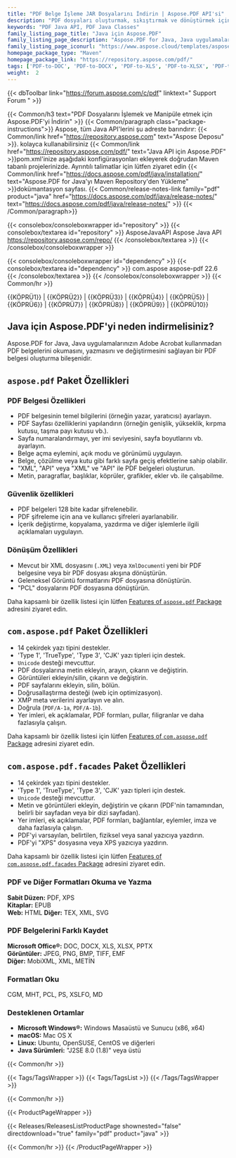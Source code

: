 ```yaml
---
title: "PDF Belge İşleme JAR Dosyalarını İndirin | Aspose.PDF API'si"
description: "PDF dosyaları oluşturmak, sıkıştırmak ve dönüştürmek için JAR Java sınıflarını indirin. Özel yazı tiplerini, JavaScript'i, yer imlerini, görüntüleri, dışa aktarmayı, açıklamaları, formları ve yazdırmayı destekler."
keywords: "PDF Java API, PDF Java Classes"
family_listing_page_title: "Java için Aspose.PDF"
family_listing_page_description: "Aspose.PDF for Java, Java uygulamalarının Adobe Acrobat kullanmadan PDF belgelerini okumasını, yazmasını ve değiştirmesini sağlayan bir PDF belgesi oluşturma API'sidir. PDF, XFA, TXT, HTML, PCL, XML, XPS ve görüntü dosyası formatlarıyla çalışmayı destekler."
family_listing_page_iconurl: "https://www.aspose.cloud/templates/aspose/App_Themes/V3/images/pdf/272x272/aspose_pdf-for-java-min.png"
homepage_package_type: "Maven"
homepage_package_link: "https://repository.aspose.com/pdf/"
tags: ['PDF-to-DOC', 'PDF-to-DOCX', 'PDF-to-XLS', 'PDF-to-XLSX', 'PDF-to-PPTX', 'PDF-to-TIFF', 'PDF-to-SVG', 'PDF-to-EPUB', 'PDF-to-LaTeX', 'PDF-to-TeX', 'PDF-to-TXT', 'PDF-to-XPS', 'PDFA-to-PDF']
weight:  2
---
```


{{< dbToolbar link="https://forum.aspose.com/c/pdf" linktext=" Support Forum " >}}

{{< Common/h3 text="PDF Dosyalarını İşlemek ve Manipüle etmek için Aspose.PDF'yi İndirin"  >}}
{{< Common/paragraph class="package-instructions">}}
Aspose, tüm Java API'lerini şu adreste barındırır:
{{< Common/link href="https://repository.aspose.com" text="Aspose Deposu"  >}}. kolayca kullanabilirsiniz
{{< Common/link href="https://repository.aspose.com/pdf/" text="Java API için Aspose.PDF"  >}}pom.xml'inize aşağıdaki konfigürasyonları ekleyerek doğrudan Maven tabanlı projelerinizde. Ayrıntılı talimatlar için lütfen ziyaret edin
{{< Common/link href="https://docs.aspose.com/pdf/java/installation/" text="Aspose.PDF for Java'yı Maven Repository'den Yükleme"  >}}dokümantasyon sayfası.
{{< Common/release-notes-link family="pdf" product="java" href="https://docs.aspose.com/pdf/java/release-notes/" text="https://docs.aspose.com/pdf/java/release-notes/"  >}}
{{< /Common/paragraph>}}

{{< consolebox/consoleboxwrapper id="repository" >}}
   {{< consolebox/textarea id="repository" >}} 
      <repository>
      <id>AsposeJavaAPI</id>
      <name>Aspose Java API</name>
      <url>https://repository.aspose.com/repo/</url>
      </repository> 
   {{< /consolebox/textarea >}}
{{< /consolebox/consoleboxwrapper >}}

{{< consolebox/consoleboxwrapper id="dependency" >}}
   {{< consolebox/textarea id="dependency" >}}
      <dependency>
      <groupId>com.aspose</groupId>
      <artifactId>aspose-pdf</artifactId>
      <version>22.6</version>
      </dependency>
   {{< /consolebox/textarea >}}
{{< /consolebox/consoleboxwrapper >}}
{{< Common/hr >}}

{{KÖPRÜ1}} | {{KÖPRÜ2}} | {{KÖPRÜ3}} | {{KÖPRÜ4}} | {{KÖPRÜ5}} | {{KÖPRÜ6}} | {{KÖPRÜ7}} | {{KÖPRÜ8}} | {{KÖPRÜ9}} | {{KÖPRÜ10}}

## Java için Aspose.PDF'yi neden indirmelisiniz?

Aspose.PDF for Java, Java uygulamalarınızın Adobe Acrobat kullanmadan PDF belgelerini okumasını, yazmasını ve değiştirmesini sağlayan bir PDF belgesi oluşturma bileşenidir.

## `aspose.pdf` Paket Özellikleri

### PDF Belgesi Özellikleri

- PDF belgesinin temel bilgilerini (örneğin yazar, yaratıcısı) ayarlayın.
- PDF Sayfası özelliklerini yapılandırın (örneğin genişlik, yükseklik, kırpma kutusu, taşma payı kutusu vb.).
- Sayfa numaralandırmayı, yer imi seviyesini, sayfa boyutlarını vb. ayarlayın.
- Belge açma eylemini, açık modu ve görünümü uygulayın.
- Belge, çözülme veya kutu gibi farklı sayfa geçiş efektlerine sahip olabilir.
- "XML", "API" veya "XML" ve "API" ile PDF belgeleri oluşturun.
- Metin, paragraflar, başlıklar, köprüler, grafikler, ekler vb. ile çalışabilme.

### Güvenlik özellikleri

- PDF belgeleri 128 bite kadar şifrelenebilir.
- PDF şifreleme için ana ve kullanıcı şifreleri ayarlanabilir.
- İçerik değiştirme, kopyalama, yazdırma ve diğer işlemlerle ilgili açıklamaları uygulayın.

### Dönüşüm Özellikleri

- Mevcut bir XML dosyasını (`.XML`) veya `XmlDocument`i yeni bir PDF belgesine veya bir PDF dosyası akışına dönüştürün.
- Geleneksel Görüntü formatlarını PDF dosyasına dönüştürün.
- "PCL" dosyalarını PDF dosyasına dönüştürün.

Daha kapsamlı bir özellik listesi için lütfen [Features of `aspose.pdf` Package](https://docs.aspose.com/pdf/java/features-of-aspose-pdf-package/) adresini ziyaret edin.

## `com.aspose.pdf` Paket Özellikleri

- 14 çekirdek yazı tipini destekler.
- 'Type 1', 'TrueType', 'Type 3', 'CJK' yazı tipleri için destek.
- `Unicode` desteği mevcuttur.
- PDF dosyalarına metin ekleyin, arayın, çıkarın ve değiştirin.
- Görüntüleri ekleyin/silin, çıkarın ve değiştirin.
- PDF sayfalarını ekleyin, silin, bölün.
- Doğrusallaştırma desteği (web için optimizasyon).
- XMP meta verilerini ayarlayın ve alın.
- Doğrula (`PDF/A-1a`, `PDF/A-1b`).
- Yer imleri, ek açıklamalar, PDF formları, pullar, filigranlar ve daha fazlasıyla çalışın.

Daha kapsamlı bir özellik listesi için lütfen [Features of `com.aspose.pdf` Package](https://docs.aspose.com/pdf/java/features-of-com-aspose-pdf-package/) adresini ziyaret edin.

## `com.aspose.pdf.facades` Paket Özellikleri

- 14 çekirdek yazı tipini destekler.
- 'Type 1', 'TrueType', 'Type 3', 'CJK' yazı tipleri için destek.
- `Unicode` desteği mevcuttur.
- Metin ve görüntüleri ekleyin, değiştirin ve çıkarın (PDF'nin tamamından, belirli bir sayfadan veya bir dizi sayfadan).
- Yer imleri, ek açıklamalar, PDF formları, bağlantılar, eylemler, imza ve daha fazlasıyla çalışın.
- PDF'yi varsayılan, belirtilen, fiziksel veya sanal yazıcıya yazdırın.
- PDF'yi "XPS" dosyasına veya XPS yazıcıya yazdırın.

Daha kapsamlı bir özellik listesi için lütfen [Features of `com.aspose.pdf.facades` Package](https://docs.aspose.com/pdf/java/features-of-com-aspose-pdf-facades-package/) adresini ziyaret edin.

### PDF ve Diğer Formatları Okuma ve Yazma

**Sabit Düzen:** PDF, XPS\
**Kitaplar:** EPUB\
**Web:** HTML
**Diğer:** TEX, XML, SVG

### PDF Belgelerini Farklı Kaydet

**Microsoft Office®:** DOC, DOCX, XLS, XLSX, PPTX\
**Görüntüler:** JPEG, PNG, BMP, TIFF, EMF\
**Diğer:** MobiXML, XML, METİN

### Formatları Oku

CGM, MHT, PCL, PS, XSLFO, MD

### Desteklenen Ortamlar

- **Microsoft Windows®:** Windows Masaüstü ve Sunucu (x86, x64)
- **macOS:** Mac OS X
- **Linux:** Ubuntu, OpenSUSE, CentOS ve diğerleri
- **Java Sürümleri:** "J2SE 8.0 (1.8)" veya üstü

{{< Common/hr >}}

{{< Tags/TagsWrapper >}}
 {{< Tags/TagsList >}}
{{< /Tags/TagsWrapper >}}

{{< Common/hr >}}

{{< ProductPageWrapper >}}
<!-- ReleasesListProductPage-->
   {{< Releases/ReleasesListProductPage shownested="false"  directdownload="true" family="pdf" product="java" >}}
<!-- /ReleasesListProductPage-->
{{< Common/hr >}}
{{< /ProductPageWrapper >}}

